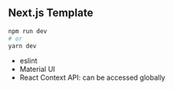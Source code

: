 ## Next.js Template

```bash
npm run dev
# or
yarn dev
```

- eslint
- Material UI
- React Context API: can be accessed globally
